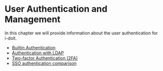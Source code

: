 # User Authentication and Management

In this chapter we will provide information about the user authentication for i-doit.

-   [Builtin Authentication](./builtin-authentication/index.md)
-   [Authentication with LDAP](./ldap-directory/index.md)
-   [Two-factor Authentication (2FA)](./2fa/index.md)
-   [SSO authentication comparison](./sso-comparison/index.md)
